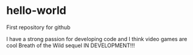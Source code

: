 # hello-world
First repository for github

I have a strong passion for developing code and I think video games are cool
Breath of the Wild sequel IN DEVELOPMENT!!!
